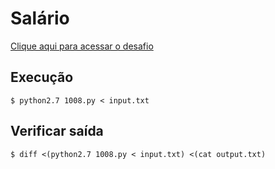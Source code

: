# Salário
[Clique aqui para acessar o desafio](https://www.urionlinejudge.com.br/judge/pt/problems/view/1008)

## Execução
```
$ python2.7 1008.py < input.txt
```

## Verificar saída
```
$ diff <(python2.7 1008.py < input.txt) <(cat output.txt)
```